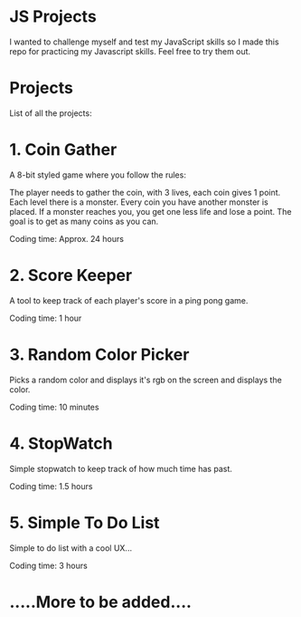 
# JS Projects
I wanted to challenge myself and test my JavaScript skills so I made this repo for practicing my Javascript skills. Feel free to try them out.

# Projects
List of all the projects:

# 1. Coin Gather
A 8-bit styled game where you follow the rules: 

The player needs to gather the coin, with 3 lives, each coin gives 1
            point.
            Each level there is a monster. Every coin you have another monster
            is placed.
            If a monster reaches you, you get one less life and lose a point.
          The goal is to get as many coins as you can.

Coding time: Approx. 24 hours
# 2. Score Keeper
A tool to keep track of each player's score in a ping pong game. 

Coding time: 1 hour
# 3. Random Color Picker
Picks a random color and displays it's rgb on the screen and displays the color.

Coding time: 10 minutes
# 4. StopWatch
Simple stopwatch to keep track of how much time has past.

Coding time: 1.5 hours
# 5. Simple To Do List
Simple to do list with a cool UX...

Coding time: 3 hours

# .....More to be added....

